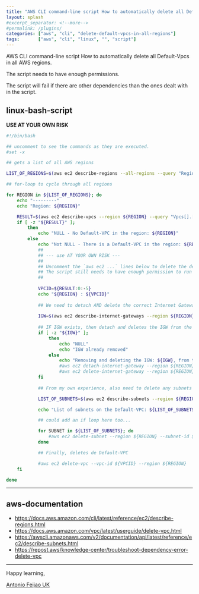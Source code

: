 ```yaml
---
title: "AWS CLI command-line script How to automatically delete all Default-Vpcs in all AWS regions"
layout: splash
#excerpt_separator: <!--more-->
#permalink: /plugins/
categories: ["aws", "cli", "delete-default-vpcs-in-all-regions"]
tags:       ["aws", "cli", "linux", "", "script"]
---
```


AWS CLI command-line script How to automatically delete all Default-Vpcs in all AWS regions.

The script needs to have enough permissions.

The script will fail if there are other dependencies than the ones dealt with in the script.


## linux-bash-script

**USE AT YOUR OWN RISK**

```bash
#!/bin/bash

## uncomment to see the commands as they are executed.
#set -x

## gets a list of all AWS regions

LIST_OF_REGIONS=$(aws ec2 describe-regions --all-regions --query "Regions[].{Name:RegionName}" --output text)

## for-loop to cycle through all regions

for REGION in ${LIST_OF_REGIONS}; do
    echo "---------"
    echo "Region: ${REGION}"

    RESULT=$(aws ec2 describe-vpcs --region ${REGION} --query "Vpcs[].[VpcId,IsDefault]" --output text 2>/dev/null)
    if [ -z "${RESULT}" ];
        then
            echo "NULL - No Default-VPC in the region: ${REGION}"
        else
            echo "Not NULL - There is a Default-VPC in the region: ${REGION}"
            ##
            ## --- use AT YOUR OWN RISK ---
            ##
            ## Uncomment the `aws ec2 ...` lines below to delete the default VPC in all regions.
            ## The script still needs to have enough permission to run the commands.
            ##
            
            VPCID=${RESULT:0:-5}
            echo "${REGION} : ${VPCID}"
            
            ## We need to detach AND delete the correct Internet Gateway (IGW), before we can delete the Default-VPC.
            
            IGW=$(aws ec2 describe-internet-gateways --region ${REGION} --filters "Name=attachment.vpc-id,Values=${VPCID}" --query 'InternetGateways[].InternetGatewayId' --output text)
            
            ## IF IGW exists, then detach and deletes the IGW from the Default-VPC
            if [ -z "${IGW}" ];
                then
                    echo "NULL"
                    echo "IGW already removed"
                else
                    echo "Removing and deleting the IGW: ${IGW}, from the Default-VPC: ${VPCID}."
                    #aws ec2 detach-internet-gateway --region ${REGION} --internet-gateway-id ${IGW} --vpc-id ${VPCID}
                    #aws ec2 delete-internet-gateway --region ${REGION} --internet-gateway-id ${IGW}
            fi
            
            ## From my own experience, also need to delete any subnets associated with the Default-VPC.

            LIST_OF_SUBNETS=$(aws ec2 describe-subnets --region ${REGION} --filters "Name=vpc-id,Values=${VPCID}" --query "Subnets[*].[SubnetId]" --output text)

            echo "List of subnets on the Default-VPC: ${LIST_OF_SUBNETS}"

            ## could add an if loop here too...

            for SUBNET in ${LIST_OF_SUBNETS}; do
                #aws ec2 delete-subnet --region ${REGION} --subnet-id ${SUBNET}
            done

            ## Finally, deletes de Default-VPC

            #aws ec2 delete-vpc --vpc-id ${VPCID} --region ${REGION} 
    fi

done
```

---

## aws-documentation

* <https://docs.aws.amazon.com/cli/latest/reference/ec2/describe-regions.html>
* <https://docs.aws.amazon.com/vpc/latest/userguide/delete-vpc.html>
* <https://awscli.amazonaws.com/v2/documentation/api/latest/reference/ec2/describe-subnets.html>
* <https://repost.aws/knowledge-center/troubleshoot-dependency-error-delete-vpc>

---

Happy learning,

[Antonio Feijao UK](https://www.antoniofeijao.com/)
